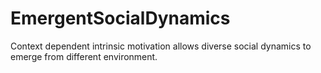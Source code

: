 # EmergentSocialDynamics
Context dependent intrinsic motivation allows diverse social dynamics to emerge from different environment.
